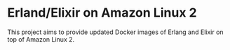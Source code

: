 # Erland/Elixir on Amazon Linux 2

This project aims to provide updated Docker images of Erlang and Elixir
on top of Amazon Linux 2.